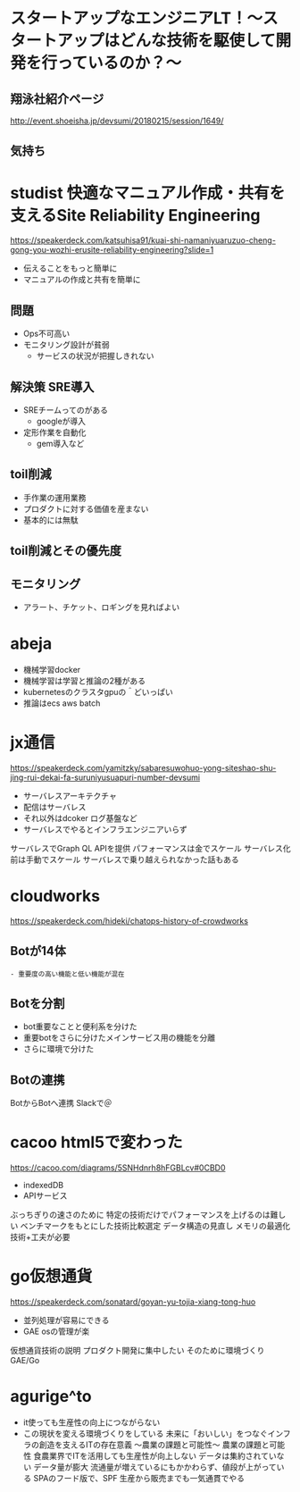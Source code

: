 # スタートアップなエンジニアLT！〜スタートアップはどんな技術を駆使して開発を行っているのか？〜

## 翔泳社紹介ページ
http://event.shoeisha.jp/devsumi/20180215/session/1649/

## 気持ち

# studist 快適なマニュアル作成・共有を支えるSite Reliability Engineering
https://speakerdeck.com/katsuhisa91/kuai-shi-namaniyuaruzuo-cheng-gong-you-wozhi-erusite-reliability-engineering?slide=1

- 伝えることをもっと簡単に
- マニュアルの作成と共有を簡単に

## 問題
- Ops不可高い
- モニタリング設計が貧弱
	- サービスの状況が把握しきれない

## 解決策 SRE導入
- SREチームってのがある
	- googleが導入
- 定形作業を自動化
	- gem導入など

## toil削減
- 手作業の運用業務
- プロダクトに対する価値を産まない
- 基本的には無駄

## toil削減とその優先度

## モニタリング
- アラート、チケット、ロギングを見ればよい

# abeja
- 機械学習docker
- 機械学習は学習と推論の2種がある
- kubernetesのクラスタgpuの＾どいっぱい
- 推論はecs aws batch

# jx通信
https://speakerdeck.com/yamitzky/sabaresuwohuo-yong-siteshao-shu-jing-rui-dekai-fa-suruniyusuapuri-number-devsumi

- サーバレスアーキテクチャ
- 配信はサーバレス
- それ以外はdcoker ログ基盤など
- サーバレスでやるとインフラエンジニアいらず

サーバレスでGraph QL APIを提供
パフォーマンスは金でスケール
サーバレス化前は手動でスケール
サーバレスで乗り越えられなかった話もある

# cloudworks
https://speakerdeck.com/hideki/chatops-history-of-crowdworks
## Botが14体
	- 重要度の高い機能と低い機能が混在

## Botを分割
- bot重要なことと便利系を分けた
- 重要botをさらに分けたメインサービス用の機能を分離
- さらに環境で分けた

## Botの連携
BotからBotへ連携
Slackで＠

# cacoo html5で変わった
https://cacoo.com/diagrams/5SNHdnrh8hFGBLcv#0CBD0

- indexedDB
- APIサービス

ぶっちぎりの速さのために
特定の技術だけでパフォーマンスを上げるのは難しい
ベンチマークをもとにした技術比較選定
データ構造の見直し
メモリの最適化
技術+工夫が必要

# go仮想通貨
https://speakerdeck.com/sonatard/goyan-yu-tojia-xiang-tong-huo

- 並列処理が容易にできる
- GAE osの管理が楽

仮想通貨技術の説明
プロダクト開発に集中したい
そのために環境づくり
GAE/Go

# agurige^to
- it使っても生産性の向上につながらない
- この現状を変える環境づくりをしている
未来に「おいしい」をつなぐインフラの創造を支えるITの存在意義 〜農業の課題と可能性〜
農業の課題と可能性
食農業界でITを活用しても生産性が向上しない
データは集約されていない
データ量が膨大
流通量が増えているにもかかわらず、値段が上がっている
SPAのフード版で、SPF
生産から販売までも一気通貫でやる